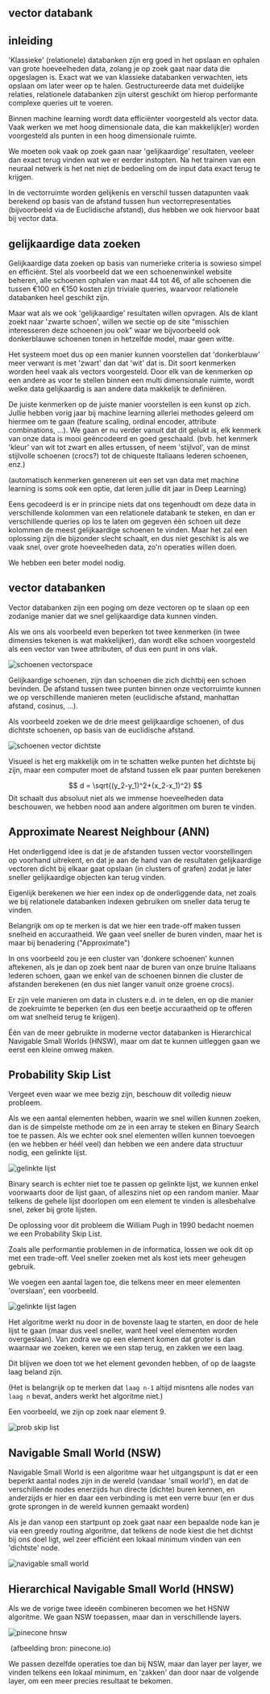 ## vector databank

## inleiding

'Klassieke' (relationele) databanken zijn erg goed in het opslaan en ophalen van grote hoeveelheden data, zolang je op zoek gaat naar data die opgeslagen is. Exact wat we van klassieke databanken verwachten, iets opslaan om later weer op te halen. Gestructureerde data met duidelijke relaties, relationele databanken zijn uiterst geschikt om hierop performante complexe queries uit te voeren.

Binnen machine learning wordt data efficiënter voorgesteld als vector data. Vaak werken we met hoog dimensionale data, die kan makkelijk(er) worden voorgesteld als punten in een hoog dimensionale ruimte.

We moeten ook vaak op zoek gaan naar 'gelijkaardige' resultaten, veeleer dan exact terug vinden wat we er eerder instopten. Na het trainen van een neuraal netwerk is het net niet de bedoeling om de input data exact terug te krijgen.

In de vectorruimte worden gelijkenis en verschil tussen datapunten vaak berekend op basis van de afstand tussen hun vectorrepresentaties  (bijvoorbeeld via de Euclidische afstand), dus hebben we ook hiervoor baat bij vector data.

## gelijkaardige data zoeken

Gelijkaardige data zoeken op basis van numerieke criteria is sowieso simpel en efficiënt. Stel als voorbeeld dat we een schoenenwinkel website beheren, alle schoenen ophalen van maat 44 tot 46, of alle schoenen die tussen €100 en €150 kosten zijn triviale queries, waarvoor relationele databanken heel geschikt zijn.

Maar wat als we ook 'gelijkaardige' resultaten willen opvragen. Als de klant zoekt naar 'zwarte schoen', willen we sectie op de site "misschien interesseren deze schoenen jou ook" waar we bijvoorbeeld ook donkerblauwe schoenen tonen in hetzelfde model, maar geen witte.

Het systeem moet dus op een manier kunnen voorstellen dat 'donkerblauw' meer verwant is met 'zwart' dan dat 'wit' dat is. Dit soort kenmerken worden heel vaak als vectors voorgesteld. Door elk van de kenmerken op een andere as voor te stellen binnen een multi dimensionale ruimte, wordt welke data gelijkaardig is aan andere data makkelijk te definiëren.

De juiste kenmerken op de juiste manier voorstellen is een kunst op zich. Jullie hebben vorig jaar bij machine learning allerlei methodes geleerd om hiermee om te gaan (feature scaling, ordinal encoder, attribute combinations, ...). We gaan er nu verder vanuit dat dit gelukt is, elk kenmerk van onze data is mooi geëncodeerd en goed geschaald. (bvb. het kenmerk 'kleur' van wit tot zwart en alles ertussen, of neem 'stijlvol', van de minst stijlvolle schoenen (crocs?) tot de chiqueste Italiaans lederen schoenen, enz.)

(automatisch kenmerken genereren uit een set van data met machine learning is soms ook een optie, dat leren jullie dit jaar in Deep Learning)

Eens gecodeerd is er in principe niets dat ons tegenhoudt om deze data in verschillende kolommen van een relationele databank te steken, en dan er verschillende queries op los te laten om gegeven één schoen uit deze kolommen de meest gelijkaardige schoenen te vinden. Maar het zal een oplossing zijn die bijzonder slecht schaalt, en dus niet geschikt is als we vaak snel, over grote hoeveelheden data, zo'n operaties willen doen.

We hebben een beter model nodig.

## vector databanken

Vector databanken zijn een poging om deze vectoren op te slaan op een zodanige manier dat we snel gelijkaardige data kunnen vinden.

Als we ons als voorbeeld even beperken tot twee kenmerken (in twee dimensies tekenen is wat makkelijker), dan wordt elke schoen voorgesteld als een vector van twee attributen, of dus een punt in ons vlak.

![schoenen vectorspace](img/schoenen_vector.png)

Gelijkaardige schoenen, zijn dan schoenen die zich dichtbij een schoen bevinden. De afstand tussen twee punten binnen onze vectorruimte kunnen we op verschillende manieren meten (euclidische afstand, manhattan afstand, cosinus, ...).

Als voorbeeld zoeken we de drie meest gelijkaardige schoenen, of dus dichtste schoenen, op basis van de euclidische afstand.

![schoenen vector dichtste](img/schoenen_vector_closest.png)

Visueel is het erg makkelijk om in te schatten welke punten het dichtste bij zijn, maar een computer moet de afstand tussen elk paar punten berekenen

$$
d = \sqrt{(y_2-y_1)^2+(x_2-x_1)^2}
$$
Dit schaalt dus absoluut niet als we immense hoeveelheden data beschouwen, we hebben nood aan andere algoritmen om buren te vinden.

## Approximate Nearest Neighbour (ANN)

Het onderliggend idee is dat je de afstanden tussen vector voorstellingen op voorhand uitrekent, en dat je aan de hand van de resultaten gelijkaardige vectoren dicht bij elkaar gaat opslaan (in clusters of grafen) zodat je later sneller gelijkaardige objecten kan terug vinden.

Eigenlijk berekenen we hier een index op de onderliggende data, net zoals we bij relationele databanken indexen gebruiken om sneller data terug te vinden.

Belangrijk om op te merken is dat we hier een trade-off maken tussen snelheid en accuraatheid. We gaan veel sneller de buren vinden, maar het is maar bij benadering ("Approximate")

In ons voorbeeld zou je een cluster van 'donkere schoenen' kunnen aftekenen, als je dan op zoek bent naar de buren van onze bruine Italiaans lederen schoen, gaan we enkel van de schoenen binnen die cluster de afstanden berekenen (en dus niet langer vanuit onze groene crocs).

Er zijn vele manieren om data in clusters e.d. in te delen, en op die manier de zoekruimte te beperken (en dus een beetje accuraatheid op te offeren om wat snelheid terug te krijgen).

Één van de meer gebruikte in moderne vector databanken is Hierarchical Navigable Small Worlds (HNSW), maar om dat te kunnen uitleggen gaan we eerst een kleine omweg maken.

## Probability Skip List

Vergeet even waar we mee bezig zijn, beschouw dit volledig nieuw probleem.

Als we een aantal elementen hebben, waarin we snel willen kunnen zoeken, dan is de simpelste methode om ze in een array te steken en Binary Search toe te passen. Als we echter ook snel elementen willen kunnen toevoegen (en we hebben er héél veel) dan hebben we een andere data structuur nodig, een gelinkte lijst.

![gelinkte lijst](img/linked_list.png)

Binary search is echter niet toe te passen op gelinkte lijst, we kunnen enkel voorwaarts door de lijst gaan, of alleszins niet op een random manier. Maar telkens de gehele lijst doorlopen om een element te vinden is allesbehalve snel, zeker bij grote lijsten.

De oplossing voor dit probleem die William Pugh in 1990 bedacht noemen we een Probability Skip List.

Zoals alle performantie problemen in de informatica, lossen we ook dit op met een trade-off. Veel sneller zoeken met als kost iets meer geheugen gebruik.

We voegen een aantal lagen toe, die telkens meer en meer elementen 'overslaan', een voorbeeld.

![gelinkte lijst lagen](img/linked_list_layers.png)

Het algoritme werkt nu door in de bovenste laag te starten, en door de hele lijst te gaan (maar dus veel sneller, want heel veel elementen worden overgeslaan). Van zodra we op een element komen dat groter is dan waarnaar we zoeken, keren we een stap terug, en zakken we een laag.

Dit blijven we doen tot we het element gevonden hebben, of op de laagste laag beland zijn.

(Het is belangrijk op te merken dat `laag n-1` altijd misntens alle nodes van `laag n` bevat, anders werkt het algoritme niet.)

Een voorbeeld, we zijn op zoek naar element 9.

![prob skip list](img/linked_list_psl.png)



## Navigable Small World (NSW)

Navigable Small World is een algoritme waar het uitgangspunt is dat er een beperkt aantal nodes zijn in de wereld (vandaar 'small world'), en dat de verschillende nodes enerzijds hun directe (dichte) buren kennen, en anderzijds er hier en daar een verbinding is met een verre buur (en er dus grote sprongen in de wereld kunnen gemaakt worden)

Als je dan vanop een startpunt op zoek gaat naar een bepaalde node kan je via een greedy routing algoritme, dat telkens de node kiest die het dichtst bij ons doel ligt, wel zeer efficiënt een lokaal minimum vinden van een 'dichtste' node.



![navigable small world](img/navigable_small_world.png)





## Hierarchical Navigable Small World (HNSW)

Als we de vorige twee ideeën combineren becomen we het HSNW algoritme. We gaan NSW toepassen, maar dan in verschillende layers.

![pinecone hnsw](img/hnsw_pinecone.png)

​									(afbeelding bron: pinecone.io)



We passen dezelfde operaties toe dan bij NSW, maar dan layer per layer, we vinden telkens een lokaal minimum, en 'zakken' dan door naar de volgende layer, om een meer precies resultaat te bekomen.



